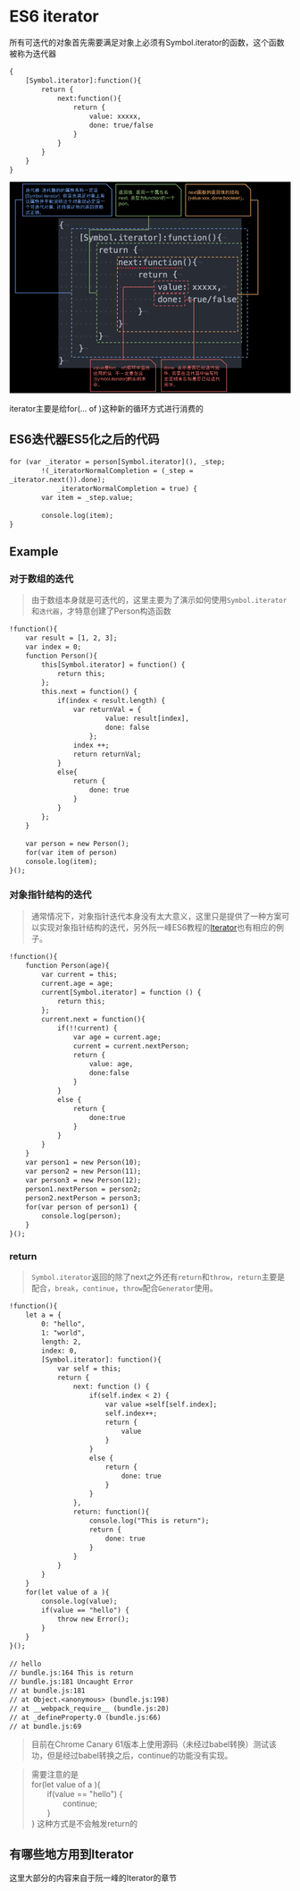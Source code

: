 # ES6 iterator

所有可迭代的对象首先需要满足对象上必须有Symbol.iterator的函数，这个函数被称为迭代器

```
{
    [Symbol.iterator]:function(){
        return {
            next:function(){
                return {
                    value: xxxxx,
                    done: true/false
                }
            }
        }
    }
}
```

![迭代器详解](./imgs/symboliterator.png)

iterator主要是给for(... of )这种新的循环方式进行消费的

## ES6迭代器ES5化之后的代码

```
for (var _iterator = person[Symbol.iterator](), _step;
        !(_iteratorNormalCompletion = (_step = _iterator.next()).done);
            _iteratorNormalCompletion = true) {
        var item = _step.value;

        console.log(item);
}
```

## Example

### 对于数组的迭代

> 由于数组本身就是可迭代的，这里主要为了演示如何使用`Symbol.iterator`和`迭代器`，才特意创建了Person构造函数

```
!function(){
    var result = [1, 2, 3];
    var index = 0;
    function Person(){
        this[Symbol.iterator] = function() {
            return this;
        };
        this.next = function() {
            if(index < result.length) {
                var returnVal = {
                        value: result[index],
                        done: false
                    };
                index ++;
                return returnVal;
            }
            else{
                return {
                    done: true
                }
            }
        };
    }

    var person = new Person();
    for(var item of person)
    console.log(item);
}();
```

### 对象指针结构的迭代

> 通常情况下，对象指针迭代本身没有太大意义，这里只是提供了一种方案可以实现对象指针结构的迭代，另外阮一峰ES6教程的[Iterator](http://es6.ruanyifeng.com/#docs/iterator)也有相应的例子。

```
!function(){
    function Person(age){
        var current = this;
        current.age = age;
        current[Symbol.iterator] = function () {
            return this;
        };
        current.next = function(){
            if(!!current) {
                var age = current.age;
                current = current.nextPerson;
                return {
                    value: age,
                    done:false
                }
            }
            else {
                return {
                    done:true
                }
            }
        }
    }
    var person1 = new Person(10);
    var person2 = new Person(11);
    var person3 = new Person(12);
    person1.nextPerson = person2;
    person2.nextPerson = person3;
    for(var person of person1) {
        console.log(person);
    }
}();
```

### return

> `Symbol.iterator`返回的除了next之外还有`return`和`throw`，`return`主要是配合，`break`，`continue`，`throw`配合`Generator`使用。

```
!function(){
    let a = {
        0: "hello",
        1: "world",
        length: 2,
        index: 0,
        [Symbol.iterator]: function(){
            var self = this;
            return {
                next: function () {
                    if(self.index < 2) {
                        var value =self[self.index];
                        self.index++;
                        return {
                            value
                        }
                    }
                    else {
                        return {
                            done: true
                        }
                    }
                },
                return: function(){
                    console.log("This is return");
                    return {
                        done: true
                    }
                }
            }
        }
    }
    for(let value of a ){
        console.log(value);
        if(value == "hello") {
            throw new Error();
        }
    }
}();

// hello
// bundle.js:164 This is return
// bundle.js:181 Uncaught Error
// at bundle.js:181
// at Object.<anonymous> (bundle.js:198)
// at __webpack_require__ (bundle.js:20)
// at _defineProperty.0 (bundle.js:66)
// at bundle.js:69

```

> 目前在Chrome Canary 61版本上使用源码（未经过babel转换）测试该功，但是经过babel转换之后，continue的功能没有实现。

> 需要注意的是<br/>
for(let value of a ){ <br/>
&emsp;&emsp;if(value == "hello") {<br/>
&emsp;&emsp;&emsp;&emsp;continue;<br/>
&emsp;&emsp;}<br/>
}
这种方式是不会触发return的


## 有哪些地方用到Iterator

这里大部分的内容来自于阮一峰的Iterator的章节
